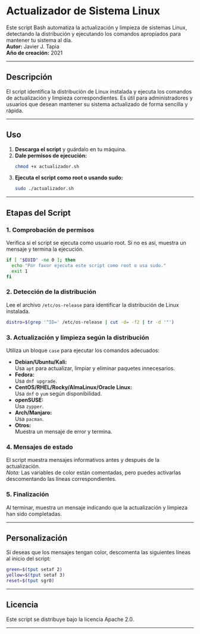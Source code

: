 # Actualizador de Sistema Linux

Este script Bash automatiza la actualización y limpieza de sistemas Linux, detectando la distribución y ejecutando los comandos apropiados para mantener tu sistema al día.  
**Autor:** Javier J. Tapia  
**Año de creación:** 2021

---

## Descripción

El script identifica la distribución de Linux instalada y ejecuta los comandos de actualización y limpieza correspondientes. Es útil para administradores y usuarios que desean mantener su sistema actualizado de forma sencilla y rápida.

---

## Uso

1. **Descarga el script** y guárdalo en tu máquina.
2. **Dale permisos de ejecución:**
   ```bash
   chmod +x actualizador.sh
   ```
3. **Ejecuta el script como root o usando sudo:**
   ```bash
   sudo ./actualizador.sh
   ```

---

## Etapas del Script

### 1. Comprobación de permisos

Verifica si el script se ejecuta como usuario root. Si no es así, muestra un mensaje y termina la ejecución.

```bash
if [ "$EUID" -ne 0 ]; then
  echo "Por favor ejecuta este script como root o usa sudo."
  exit 1
fi
```

### 2. Detección de la distribución

Lee el archivo `/etc/os-release` para identificar la distribución de Linux instalada.

```bash
distro=$(grep '^ID=' /etc/os-release | cut -d= -f2 | tr -d '"')
```

### 3. Actualización y limpieza según la distribución

Utiliza un bloque `case` para ejecutar los comandos adecuados:

- **Debian/Ubuntu/Kali:**  
  Usa `apt` para actualizar, limpiar y eliminar paquetes innecesarios.
- **Fedora:**  
  Usa `dnf upgrade`.
- **CentOS/RHEL/Rocky/AlmaLinux/Oracle Linux:**  
  Usa `dnf` o `yum` según disponibilidad.
- **openSUSE:**  
  Usa `zypper`.
- **Arch/Manjaro:**  
  Usa `pacman`.
- **Otros:**  
  Muestra un mensaje de error y termina.

### 4. Mensajes de estado

El script muestra mensajes informativos antes y después de la actualización.  
*Nota:* Las variables de color están comentadas, pero puedes activarlas descomentando las líneas correspondientes.

### 5. Finalización

Al terminar, muestra un mensaje indicando que la actualización y limpieza han sido completadas.

---

## Personalización

Si deseas que los mensajes tengan color, descomenta las siguientes líneas al inicio del script:

```bash
green=$(tput setaf 2)
yellow=$(tput setaf 3)
reset=$(tput sgr0)
```

---

## Licencia

Este script se distribuye bajo la licencia Apache 2.0.

---
